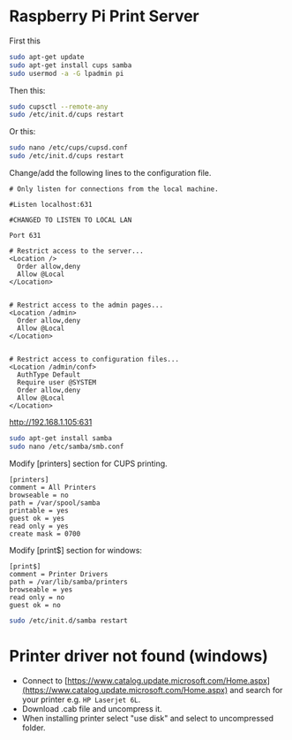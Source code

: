 # Raspberry Pi Print Server

First this
```bash
sudo apt-get update
sudo apt-get install cups samba
sudo usermod -a -G lpadmin pi
```
Then this:
```bash
sudo cupsctl --remote-any
sudo /etc/init.d/cups restart
```
Or this:
```bash
sudo nano /etc/cups/cupsd.conf
sudo /etc/init.d/cups restart
```

Change/add the following lines to the configuration file.

```config
# Only listen for connections from the local machine.

#Listen localhost:631

#CHANGED TO LISTEN TO LOCAL LAN

Port 631

# Restrict access to the server...
<Location />
  Order allow,deny
  Allow @Local
</Location>


# Restrict access to the admin pages...
<Location /admin>
  Order allow,deny
  Allow @Local
</Location>


# Restrict access to configuration files...
<Location /admin/conf>
  AuthType Default
  Require user @SYSTEM
  Order allow,deny
  Allow @Local
</Location>
```



http://192.168.1.105:631



```bash
sudo apt-get install samba
sudo nano /etc/samba/smb.conf
```

Modify [printers] section for CUPS printing.

```config
[printers]
comment = All Printers
browseable = no
path = /var/spool/samba
printable = yes
guest ok = yes
read only = yes
create mask = 0700
```

Modify [print$] section for windows:
```config
[print$]
comment = Printer Drivers
path = /var/lib/samba/printers
browseable = yes
read only = no
guest ok = no
```

```bash
sudo /etc/init.d/samba restart
```

# Printer driver not found (windows)

* Connect to [https://www.catalog.update.microsoft.com/Home.aspx](https://www.catalog.update.microsoft.com/Home.aspx) and search for your printer e.g. `HP Laserjet 6L`.
* Download .cab file and uncompress it.
* When installing printer select "use disk" and select to uncompressed folder.